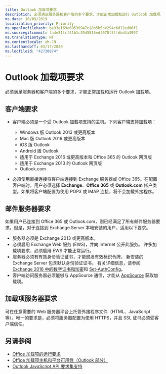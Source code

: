 ```yaml
---
title: Outlook 加载项要求
description: 必须满足服务器和客户端的多个要求，才能正常加载和运行 Outlook 加载项。
ms.date: 10/09/2019
localization_priority: Priority
ms.openlocfilehash: be93ef69e60530947c18b5b5be294c6d12ed06f1
ms.sourcegitcommit: fa4e81fcf41b1c39d5516edf078f3ffdbd4a3997
ms.translationtype: HT
ms.contentlocale: zh-CN
ms.lasthandoff: 03/17/2020
ms.locfileid: "42720874"
---
```

# <a name="outlook-add-in-requirements"></a>Outlook 加载项要求

必须满足服务器和客户端的多个要求，才能正常加载和运行 Outlook 加载项。

## <a name="client-requirements"></a>客户端要求

- 客户端必须是一个受 Outlook 加载项支持的主机。下列客户端支持加载项：

   - Windows 版 Outlook 2013 或更高版本
   - Mac 版 Outlook 2016 或更高版本
   - iOS 版 Outlook
   - Android 版 Outlook
   - 适用于 Exchange 2016 或更高版本和 Office 365 的 Outlook 网页版
   - 适用于 Exchange 2013 的 Outlook 网页版
   - Outlook.com

- 必须使用直接连接将客户端连接到 Exchange 服务器或 Office 365。在配置客户端时，用户必须选择 **Exchange**、**Office 365** 或 **Outlook.com** 帐户类型。如果将客户端配置为使用 POP3 或 IMAP 连接，将不会加载外接程序。

## <a name="mail-server-requirements"></a>邮件服务器要求

如果用户已连接到 Office 365 或 Outlook.com，则已经满足了所有邮件服务器要求。但是，对于连接到 Exchange Server 本地安装的用户，适用以下要求。

- 服务器必须是 Exchange 2013 或更高版本。
- 必须启用 Exchange Web 服务 (EWS)，并向 Internet 公开此服务。 许多加载项要求，必须启用 EWS 才能正常运行。
- 服务器必须有有效身份验证证书，才能颁发有效标识令牌。 新安装的 Exchange Server 包含默认身份验证证书。 有关详细信息，请参阅 [Exchange 2016 中的数字证书和加密](/Exchange/architecture/client-access/certificates)和 [Set-AuthConfig](/powershell/module/exchange/organization/Set-AuthConfig)。
- 客户端访问服务器必须能够与 AppSource 通信，才能从 [AppSource](https://appsource.microsoft.com/marketplace/apps?product=office&page=1&src=office&corrid=a35323d5-0e3d-4cc0-ba44-57537d74aae8&omexanonuid=581941df-1c6f-4eda-89e7-651af8aeaeb2) 获取加载项。

## <a name="add-in-server-requirements"></a>加载项服务器要求

可在任意需要的 Web 服务器平台上托管外接程序文件（HTML、JavaScript 等）。唯一的要求是，必须将服务器配置为使用 HTTPS，并且 SSL 证书必须受客户端信任。

## <a name="see-also"></a>另请参阅

- [Office 加载项的运行要求](../concepts/requirements-for-running-office-add-ins.md)
- [Office 加载项主机和平台可用性（Outlook 部分）](../overview/office-add-in-availability.md#outlook)
- [Outlook JavaScript API 要求集支持](../reference/requirement-sets/outlook-api-requirement-sets.md#requirement-sets-supported-by-exchange-servers-and-outlook-clients)
